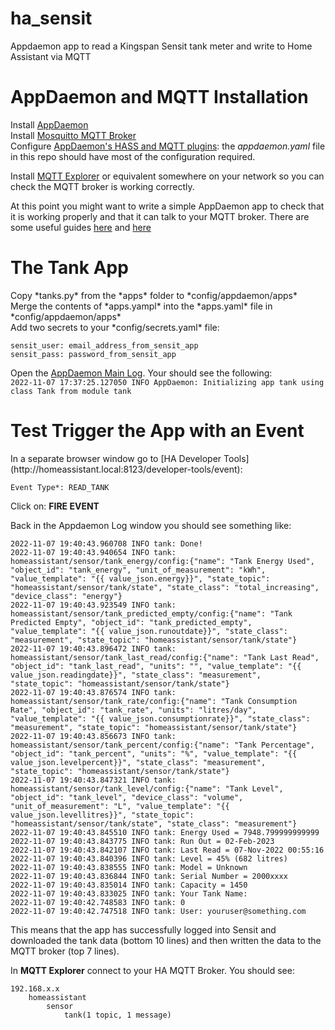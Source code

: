 # ha_sensit
Appdaemon app to read a Kingspan Sensit tank meter and write to Home Assistant via MQTT

<H1>AppDaemon and MQTT Installation</H1>

Install [AppDaemon](https://appdaemon.readthedocs.io/en/latest/INSTALL.html)<br>
Install [Mosquitto MQTT Broker](https://github.com/home-assistant/addons/tree/master/mosquitto)<br>
Configure [AppDaemon's HASS and MQTT plugins](https://appdaemon.readthedocs.io/en/latest/CONFIGURE.html): the *appdaemon.yaml* file in this repo
should have most of the configuration required.<br>

Install [MQTT Explorer](http://mqtt-explorer.com/) or equivalent somewhere on your network so you can check the MQTT broker is working correctly.<br>

At this point you might want to write a simple AppDaemon app to check that it is working properly and that it can talk to your MQTT broker. 
There are some useful guides [here](https://medium.com/@marcelblijleven/appdaemon-part-1-e63d1bffe7ca) and
[here](https://webworxshop.com/getting-started-with-appdaemon-for-home-assistant/)<br>

<H1>The Tank App</H1>
Copy *tanks.py* from the *apps* folder to *config/appdaemon/apps*<br>
Merge the contents of *apps.yampl* into the *apps.yaml* file in *config/appdaemon/apps*<br>
Add two secrets to your *config/secrets.yaml* file:<br>

    sensit_user: email_address_from_sensit_app
    sensit_pass: password_from_sensit_app

Open the [AppDaemon Main Log](http://homeassistant.local:5050/aui/index.html#/logs). Your should see the following:<br>
`2022-11-07 17:37:25.127050 INFO AppDaemon: Initializing app tank using class Tank from module tank`

<h1>Test Trigger the App with an Event</h1>
In a separate browser window go to [HA Developer Tools](http://homeassistant.local:8123/developer-tools/event):

    Event Type*: READ_TANK
    
Click on: **FIRE EVENT**<br>

Back in the Appdaemon Log window you should see something like:

    2022-11-07 19:40:43.960708 INFO tank: Done!
    2022-11-07 19:40:43.940654 INFO tank: homeassistant/sensor/tank_energy/config:{"name": "Tank Energy Used", "object_id": "tank_energy", "unit_of_measurement": "kWh", "value_template": "{{ value_json.energy}}", "state_topic": "homeassistant/sensor/tank/state", "state_class": "total_increasing", "device_class": "energy"}
    2022-11-07 19:40:43.923549 INFO tank: homeassistant/sensor/tank_predicted_empty/config:{"name": "Tank Predicted Empty", "object_id": "tank_predicted_empty", "value_template": "{{ value_json.runoutdate}}", "state_class": "measurement", "state_topic": "homeassistant/sensor/tank/state"}
    2022-11-07 19:40:43.896472 INFO tank: homeassistant/sensor/tank_last_read/config:{"name": "Tank Last Read", "object_id": "tank_last_read", "units": "", "value_template": "{{ value_json.readingdate}}", "state_class": "measurement", "state_topic": "homeassistant/sensor/tank/state"}
    2022-11-07 19:40:43.876574 INFO tank: homeassistant/sensor/tank_rate/config:{"name": "Tank Consumption Rate", "object_id": "tank_rate", "units": "litres/day", "value_template": "{{ value_json.consumptionrate}}", "state_class": "measurement", "state_topic": "homeassistant/sensor/tank/state"}
    2022-11-07 19:40:43.856673 INFO tank: homeassistant/sensor/tank_percent/config:{"name": "Tank Percentage", "object_id": "tank_percent", "units": "%", "value_template": "{{ value_json.levelpercent}}", "state_class": "measurement", "state_topic": "homeassistant/sensor/tank/state"}
    2022-11-07 19:40:43.847321 INFO tank: homeassistant/sensor/tank_level/config:{"name": "Tank Level", "object_id": "tank_level", "device_class": "volume", "unit_of_measurement": "L", "value_template": "{{ value_json.levellitres}}", "state_topic": "homeassistant/sensor/tank/state", "state_class": "measurement"}
    2022-11-07 19:40:43.845510 INFO tank: Energy Used = 7948.799999999999
    2022-11-07 19:40:43.843775 INFO tank: Run Out = 02-Feb-2023
    2022-11-07 19:40:43.842107 INFO tank: Last Read = 07-Nov-2022 00:55:16
    2022-11-07 19:40:43.840396 INFO tank: Level = 45% (682 litres)
    2022-11-07 19:40:43.838555 INFO tank: Model = Unknown
    2022-11-07 19:40:43.836844 INFO tank: Serial Number = 2000xxxx
    2022-11-07 19:40:43.835014 INFO tank: Capacity = 1450
    2022-11-07 19:40:43.833025 INFO tank: Your Tank Name:
    2022-11-07 19:40:42.748583 INFO tank: 0
    2022-11-07 19:40:42.747518 INFO tank: User: youruser@something.com

This means that the app has successfully logged into Sensit and downloaded the tank data (bottom 10 lines) and then written the data to the MQTT broker (top 7 lines).<br>

In **MQTT Explorer** connect to your HA MQTT Broker. You should see:

    192.168.x.x
        homeassistant
            sensor
                tank(1 topic, 1 message)
      

